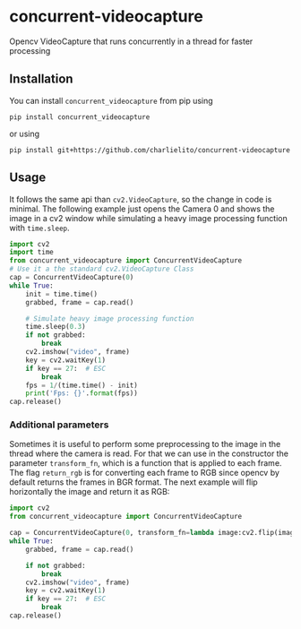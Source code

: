 # concurrent-videocapture
Opencv VideoCapture that runs concurrently in a thread for faster processing

## Installation

You can install `concurrent_videocapture` from pip using

```
pip install concurrent_videocapture
```

or using

```
pip install git+https://github.com/charlielito/concurrent-videocapture
```

## Usage
It follows the same api than `cv2.VideoCapture`, so the change in code is minimal. The following example just opens the Camera 0 and shows the image in a cv2 window while simulating a heavy image processing function with `time.sleep`.

```python
import cv2
import time
from concurrent_videocapture import ConcurrentVideoCapture
# Use it a the standard cv2.VideoCapture Class
cap = ConcurrentVideoCapture(0)
while True:
    init = time.time()
    grabbed, frame = cap.read()

    # Simulate heavy image processing function
    time.sleep(0.3)
    if not grabbed:
        break
    cv2.imshow("video", frame)
    key = cv2.waitKey(1)
    if key == 27:  # ESC
        break
    fps = 1/(time.time() - init)
    print('Fps: {}'.format(fps))
cap.release()
```

### Additional parameters
Sometimes it is useful to perform some preprocessing to the image in the thread where the camera is read. For that we can use in the constructor the parameter `transform_fn`, which is a function that is applied to each frame. The flag `return_rgb` is for converting each frame to RGB since opencv by default returns the frames in BGR format. The next example will flip horizontally the image and return it as RGB:

```python
import cv2
from concurrent_videocapture import ConcurrentVideoCapture

cap = ConcurrentVideoCapture(0, transform_fn=lambda image:cv2.flip(image, 1), return_rgb=True)
while True:
    grabbed, frame = cap.read()

    if not grabbed:
        break
    cv2.imshow("video", frame)
    key = cv2.waitKey(1)
    if key == 27:  # ESC
        break
cap.release()
```
